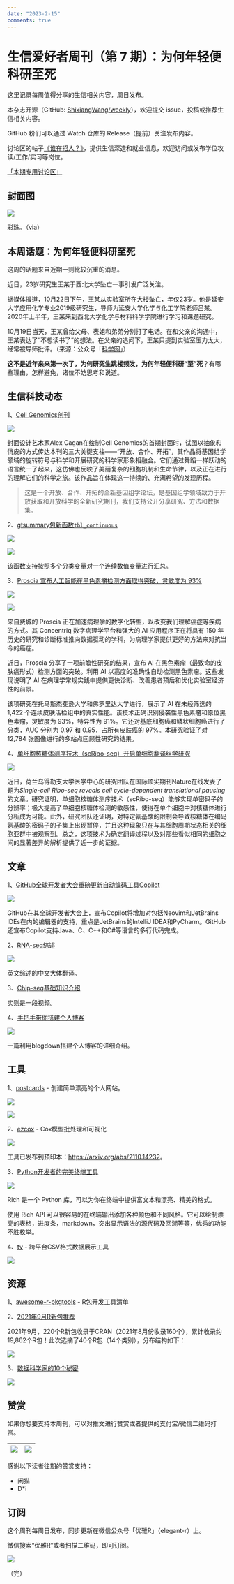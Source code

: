 ```yaml
---
date: "2023-2-15"
comments: true
---
```


# 生信爱好者周刊（第 7 期）：为何年轻便科研至死

这里记录每周值得分享的生信相关内容，周日发布。

本杂志开源（GitHub: [ShixiangWang/weekly](https://github.com/ShixiangWang/weekly)），欢迎提交 issue，投稿或推荐生信相关内容。

GitHub 粉们可以通过 Watch 仓库的 Release（提前）关注发布内容。

讨论区的帖子[《谁在招人？》](https://github.com/ShixiangWang/weekly/issues/2)，提供生信深造和就业信息，欢迎访问或发布学位攻读/工作/实习等岗位。

[「本期专用讨论区」](https://github.com/ShixiangWang/weekly/issues/186)

## 封面图


![](https://gitee.com/ShixiangWang/ImageCollection/raw/master/2021-10-30/1635607363359-E_0V8mAVgAAUq5j.jpeg)


彩珠。（[via](https://twitter.com/W_R_Chase/status/1440331770696663053/photo/1)）

## 本周话题：为何年轻便科研至死

这周的话题来自近期一则比较沉重的消息。

近日，23岁研究生王某于西北大学坠亡一事引发广泛关注。

据媒体报道，10月22日下午，王某从实验室所在大楼坠亡，年仅23岁。他是延安大学应用化学专业2019级研究生，导师为延安大学化学与化工学院老师吕某。2020年上半年，王某来到西北大学化学与材料科学学院进行学习和课题研究。

10月19日当天，王某曾给父母、表姐和弟弟分别打了电话。在和父亲的沟通中，王某表达了“不想读书了”的想法。在父亲的追问下，王某只提到实验室压力太大，经常被导师批评。（来源：公众号「[科学网](https://mp.weixin.qq.com/s/0mWwnNyPJT1tVjDNgcba6A)」）

**这不是近年来来第一次了，为何研究生跳楼频发，为何年轻便科研“至”死**？有哪些理由，怎样避免，诸位不妨思考和说道。

## 生信科技动态

1、[Cell Genomics创刊](https://mp.weixin.qq.com/s/JaCLSOKGzhHkp3xvHfqADA)


![](https://gitee.com/ShixiangWang/ImageCollection/raw/master/2021-10-30/1635608003590-640.webp)

封面设计艺术家Alex Cagan在绘制Cell Genomics的首期封面时，试图以抽象和俏皮的方式传达本刊的三大关键支柱——“开放、合作、开拓”，其作品将基因组学领域的旋转符号与科学和开展研究的科学家形象相融合。它们通过舞蹈一样跃动的语言统一了起来，这仿佛也反映了美丽复杂的细胞机制和生命节律，以及正在进行的理解它们的科学之旅。该作品旨在体现这一持续的、充满希望的发现历程。

> 这是一个开放、合作、开拓的全新基因组学论坛，是基因组学领域致力于开放获取和开放科学的全新研究期刊，我们支持公开分享研究、方法和数据集。

2、[gtsummary包新函数`tbl_continuous`](https://twitter.com/statistishdan/status/1453345989167759361?s=20)


![](https://gitee.com/ShixiangWang/ImageCollection/raw/master/2021-10-30/1635608210561-image.png)

![](https://gitee.com/ShixiangWang/ImageCollection/raw/master/2021-10-30/1635608219231-image.png)

该函数支持按照多个分类变量对一个连续数值变量进行汇总。

3、[Proscia 宣布人工智能在黑色素瘤检测方面取得突破，灵敏度为 93%](https://mp.weixin.qq.com/s/xkB4eOvoPUk-Y7iOov605Q)


![](https://gitee.com/ShixiangWang/ImageCollection/raw/master/2021-10-30/1635608366400-image.png)


![](https://gitee.com/ShixiangWang/ImageCollection/raw/master/2021-10-30/1635608376532-image.png)

来自费城的 Proscia 正在加速病理学的数字化转型，以改变我们理解癌症等疾病的方式。其 Concentriq 数字病理学平台和强大的 AI 应用程序正在将具有 150 年历史的研究和诊断标准推向数据驱动的学科，为病理学家提供更好的方法来对抗当今的癌症。

近日，Proscia 分享了一项前瞻性研究的结果，宣布 AI 在黑色素瘤（最致命的皮肤癌形式）检测方面的突破。利用 AI 以高度的准确性自动检测黑色素瘤。这些发现说明了 AI 在病理学常规实践中提供更快诊断、改善患者预后和优化实验室经济性的前景。

该项研究在托马斯杰斐逊大学和佛罗里达大学进行，展示了 AI 在未经筛选的 1,422 个连续皮肤活检组中的真实性能。该技术正确识别侵袭性黑色素瘤和原位黑色素瘤，灵敏度为 93%，特异性为 91%。它还对基底细胞癌和鳞状细胞癌进行了分类，AUC 分别为 0.97 和 0.95，占所有皮肤癌的 97%。本研究验证了对 12,784 张图像进行的多站点回顾性研究的结果。

4、[单细胞核糖体测序技术（scRibo-seq）开启单细胞翻译组学研究](https://mp.weixin.qq.com/s/cF9JA8eCLRpWu3RuOrqlcg)


![](https://gitee.com/ShixiangWang/ImageCollection/raw/master/2021-10-30/1635608558353-image.png)


近日，荷兰乌得勒支大学医学中心的研究团队在国际顶尖期刊Nature在线发表了题为*Single-cell Ribo-seq reveals cell cycle-dependent translational pausing*的文章。研究证明，单细胞核糖体测序技术（scRibo-seq）能够实现单密码子的分辨率；极大提高了单细胞核糖体检测的敏感性，使得在单个细胞中对核糖体进行分析成为可能。此外，研究团队还证明，对特定氨基酸的限制会导致核糖体在编码氨基酸的密码子的子集上出现暂停，并且这种现象只在与其细胞周期状态相关的细胞亚群中被观察到。总之，这项技术为确定翻译过程以及对那些看似相同的细胞之间的显著差异的解析提供了近一步的证据。

## 文章

1、[GitHub全球开发者大会重磅更新自动编码工具Copilot](https://mp.weixin.qq.com/s/zD1kejergA_cHDLwCC89_A)


![](https://gitee.com/ShixiangWang/ImageCollection/raw/master/2021-10-30/1635608671605-image.png)


GitHub在其全球开发者大会上，宣布Copilot将增加对包括Neovim和JetBrains IDEs在内的编辑器的支持，重点是JetBrains的IntelliJ IDEA和PyCharm。GitHub还宣布Copilot支持Java、C、C++和C#等语言的多行代码完成。

2、[RNA-seq综述](https://mp.weixin.qq.com/s/PmL0Av18XNWHZhm_3E6LnQ)


![](https://gitee.com/ShixiangWang/ImageCollection/raw/master/2021-10-30/1635608728378-image.png)

英文综述的中文大体翻译。

3、[Chip-seq基础知识介绍](https://mp.weixin.qq.com/s/t9IXKghsCIpHc0bxpffZYQ)

实则是一段视频。

4、[手把手带你搭建个人博客](https://mp.weixin.qq.com/s/S4B5KO_lc3RZNUOqTJjPNQ)


![](https://gitee.com/ShixiangWang/ImageCollection/raw/master/2021-10-30/1635608965323-image.png)


一篇利用blogdown搭建个人博客的详细介绍。


## 工具

1、[postcards](https://github.com/seankross/postcards) - 创建简单漂亮的个人网站。

![](https://gitee.com/ShixiangWang/ImageCollection/raw/master/2021-10-30/1635609018165-image.png)

![](https://gitee.com/ShixiangWang/ImageCollection/raw/master/2021-10-30/1635609069541-image.png)

2、[ezcox](https://github.com/ShixiangWang/ezcox/) - Cox模型批处理和可视化


![](https://gitee.com/ShixiangWang/ImageCollection/raw/master/2021-10-30/1635609198811-image.png)

工具已发布到预印本：<https://arxiv.org/abs/2110.14232>。

3、[Python开发者的完美终端工具](https://mp.weixin.qq.com/s/TVc-2g63viTZHw13X8MZPA)


![](https://gitee.com/ShixiangWang/ImageCollection/raw/master/2021-10-30/1635609330027-1635609275153-image.png)



Rich 是一个 Python 库，可以为你在终端中提供富文本和漂亮、精美的格式。

使用 Rich API 可以很容易的在终端输出添加各种颜色和不同风格。它可以绘制漂亮的表格，进度条，markdown，突出显示语法的源代码及回溯等等，优秀的功能不胜枚举。


4、[tv](https://github.com/alexhallam/tv) - 跨平台CSV格式数据展示工具


![](https://gitee.com/ShixiangWang/ImageCollection/raw/master/2021-10-30/1635609396909-image.png)


## 资源

1、[awesome-r-pkgtools](https://github.com/IndrajeetPatil/awesome-r-pkgtools) - R包开发工具清单

2、[2021年9月R新包推荐](https://mp.weixin.qq.com/s/viN7O4Nl_RPMP4ROqf6R-A)

2021年9月，220个R新包收录于CRAN（2021年8月份收录160个），累计收录约19,862个R包！此次选摘了40个R包（14个类别），分布结构如下：


![](https://gitee.com/ShixiangWang/ImageCollection/raw/master/2021-10-30/1635609500267-image.png)

3、[数据科学家的10个秘密](https://mailchi.mp/business-science/rtrack-master-class-signup-3?utm_content=buffer2f2f1&utm_medium=social&utm_source=twitter.com&utm_campaign=buffer)


![](https://gitee.com/ShixiangWang/ImageCollection/raw/master/2021-10-31/1635609603906-image.png)



## 赞赏

如果你想要支持本周刊，可以对推文进行赞赏或者提供的支付宝/微信二维码打赏。

| ![](https://gitee.com/ShixiangWang/ImageCollection/raw/master/png/202109171440597.jpg) | ![](https://gitee.com/ShixiangWang/ImageCollection/raw/master/png/202109171440452.jpg) |
| ------------------------------------------------------------ | ------------------------------------------------------------ |

感谢以下读者往期的赞赏支持：

- 闲猫
- D\*i

## 订阅

这个周刊每周日发布，同步更新在微信公众号「优雅R」（elegant-r）上。

微信搜索“优雅R”或者扫描二维码，即可订阅。

![](https://gitee.com/ShixiangWang/ImageCollection/raw/master/png/202109101438292.jpg)

（完）

